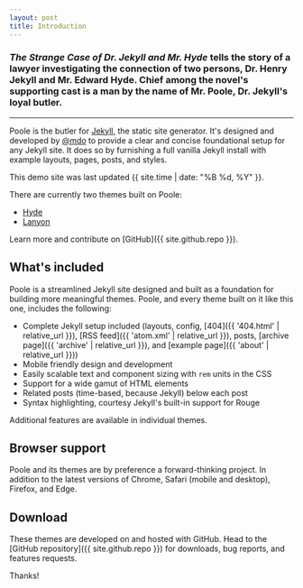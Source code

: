```yaml
---
layout: post
title: Introduction
---
```

### ***The** Strange Case of Dr. Jekyll and Mr. Hyde* tells the story of a lawyer investigating the connection of two persons, Dr. Henry Jekyll and Mr. Edward Hyde. Chief among the novel's supporting cast is a man by the name of Mr. Poole, Dr. Jekyll's loyal butler.

***

Poole is the butler for [Jekyll](http://jekyllrb.com), the static site generator. It's designed and developed by [@mdo](https://twitter.com/mdo) to provide a clear and concise foundational setup for any Jekyll site. It does so by furnishing a full vanilla Jekyll install with example layouts, pages, posts, and styles.

This demo site was last updated {{ site.time | date: "%B %d, %Y" }}.

There are currently two themes built on Poole:

*   [Hyde](http://hyde.getpoole.com)
*   [Lanyon](http://lanyon.getpoole.com)

Learn more and contribute on \[GitHub]\({{ site.github.repo }}).

## What's included

Poole is a streamlined Jekyll site designed and built as a foundation for building more meaningful themes. Poole, and every theme built on it like this one, includes the following:

*   Complete Jekyll setup included (layouts, config, \[404]\({{ '404.html' | relative_url }}), \[RSS feed]\({{ 'atom.xml' | relative_url }}), posts, \[archive page]\({{ 'archive' | relative_url }}), and \[example page]\({{ 'about' | relative_url }}))
*   Mobile friendly design and development
*   Easily scalable text and component sizing with `rem` units in the CSS
*   Support for a wide gamut of HTML elements
*   Related posts (time-based, because Jekyll) below each post
*   Syntax highlighting, courtesy Jekyll's built-in support for Rouge

Additional features are available in individual themes.

## Browser support

Poole and its themes are by preference a forward-thinking project. In addition to the latest versions of Chrome, Safari (mobile and desktop), Firefox, and Edge.

## Download

These themes are developed on and hosted with GitHub. Head to the \[GitHub repository]\({{ site.github.repo }}) for downloads, bug reports, and features requests.

Thanks!
